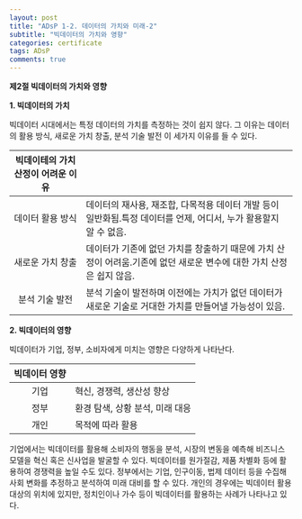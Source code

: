 ```yaml
---
layout: post
title: "ADsP 1-2. 데이터의 가치와 미래-2"
subtitle: "빅데이터의 가치와 영향"
categories: certificate
tags: ADsP
comments: true
---
```


**제2절 빅데이터의 가치와 영향**

**1. 빅데이터의 가치**

빅데이터 시대에서는 특정 데이터의 가치를 측정하는 것이 쉽지 않다. 그 이유는 데이터의 활용 방식, 새로운 가치 창출, 분석 기술 발전 이 세가지 이유를 들 수 있다.

| **빅데이테의 가치 산정이 어려운 이유** |                                                              |
| :------------------------------------: | ------------------------------------------------------------ |
|            데이터 활용 방식            | 데이터의 재사용, 재조합, 다목적용 데이터 개발 등이 일반화됨.특정 데이터를 언제, 어디서, 누가 활용할지 알 수 없음. |
|            새로운 가치 창출            | 데이터가 기존에 없던 가치를 창출하기 때문에 가치 산정이 어려움.기존에 없던 새로운 변수에 대한 가치 산정은 쉽지 않음. |
|             분석 기술 발전             | 분석 기술이 발전하며 이전에는 가치가 없던 데이터가 새로운 기술로 거대한 가치를 만들어낼 가능성이 있음. |

**2. 빅데이터의 영향**

빅데이터가 기업, 정부, 소비자에게 미치는 영향은 다양하게 나타난다.

| **빅데이터 영향** |                                 |
| :---------------: | :------------------------------ |
|       기업        | 혁신, 경쟁력, 생산성 향상       |
|       정부        | 환경 탐색, 상황 분석, 미래 대응 |
|       개인        | 목적에 따라 활용                |

기업에서는 빅데이터를 활용해 소비자의 행동을 분석, 시장의 변동을 예측해 비즈니스 모델을 혁신 혹은 신사업을 발굴할 수 있다. 빅데이터를 원가절감, 제품 차별화 등에 활용하여 경쟁력을 높일 수도 있다. 정부에서는 기업, 인구이동, 법제 데이터 등을 수집해 사회 변화를 추정하고 분석하여 미래 대비를 할 수 있다. 개인의 경우에는 빅데이터 활용 대상의 위치에 있지만, 정치인이나 가수 등이 빅데이터를 활용하는 사례가 나타나고 있다.